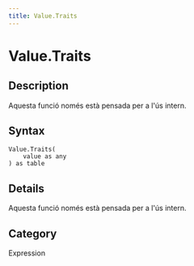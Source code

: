 ```yaml
---
title: Value.Traits
---
```


# Value.Traits


## Description

Aquesta funció només està pensada per a l&#39;ús intern.


## Syntax

```powerquery
Value.Traits(
    value as any
) as table
```


## Details

Aquesta funció només està pensada per a l'ús intern.



## Category
Expression
